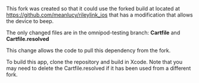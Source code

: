 This fork was created so that it could use the forked build at located at https://github.com/meanlucy/rileylink_ios that has a modification that allows the device to beep.

The only changed files are in the omnipod-testing branch: **Cartfile** and **Cartfile.resolved** 

This change allows the code to pull this dependency from the fork.

To build this app, clone the repository and build in Xcode. Note that you may need to delete the Cartfile.resolved if it has been used from a different fork.
